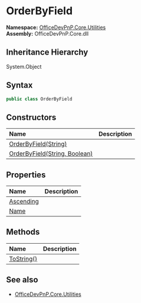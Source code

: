 # OrderByField
  

**Namespace:** [OfficeDevPnP.Core.Utilities](OfficeDevPnP.Core.Utilities.md)  
**Assembly:** OfficeDevPnP.Core.dll  
## Inheritance Hierarchy
System.Object  

## Syntax
```C#
public class OrderByField
```
## Constructors
|**Name**|**Description**|
|:-----|:-----|
| [OrderByField(String)](OfficeDevPnP.Core.Utilities.OrderByField.ctor1.md) | 
| [OrderByField(String, Boolean)](OfficeDevPnP.Core.Utilities.OrderByField.ctor2.md) | 
## Properties
|**Name**|**Description**|
|:-----|:-----|
| [Ascending](OfficeDevPnP.Core.Utilities.OrderByField.Ascending.md) | 
| [Name](OfficeDevPnP.Core.Utilities.OrderByField.Name.md) | 
## Methods
|**Name**|**Description**|
|:-----|:-----|
| [ToString()](OfficeDevPnP.Core.Utilities.OrderByField.b40365cf.md) | 
## See also
- [OfficeDevPnP.Core.Utilities](OfficeDevPnP.Core.Utilities.md)

